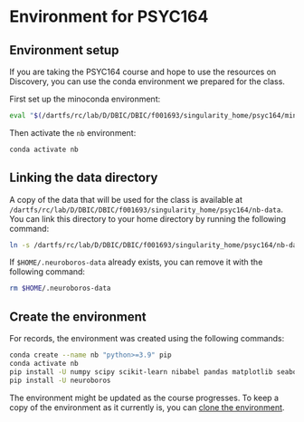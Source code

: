 # Environment for PSYC164

## Environment setup

If you are taking the PSYC164 course and hope to use the resources on Discovery, you can use the conda environment we prepared for the class.

First set up the minoconda environment:

```bash
eval "$(/dartfs/rc/lab/D/DBIC/DBIC/f001693/singularity_home/psyc164/miniconda3/bin/conda shell.bash hook)"
```

Then activate the `nb` environment:

```bash
conda activate nb
```

## Linking the data directory

A copy of the data that will be used for the class is available at `/dartfs/rc/lab/D/DBIC/DBIC/f001693/singularity_home/psyc164/nb-data`. You can link this directory to your home directory by running the following command:
```bash
ln -s /dartfs/rc/lab/D/DBIC/DBIC/f001693/singularity_home/psyc164/nb-data $HOME/.neuroboros-data
```

If `$HOME/.neuroboros-data` already exists, you can remove it with the following command:
```bash
rm $HOME/.neuroboros-data
```

## Create the environment

For records, the environment was created using the following commands:

```bash
conda create --name nb "python>=3.9" pip
conda activate nb
pip install -U numpy scipy scikit-learn nibabel pandas matplotlib seaborn ipython jupyter jupyterlab nipy hyperalignment
pip install -U neuroboros
```

The environment might be updated as the course progresses.
To keep a copy of the environment as it currently is, you can [clone the environment](https://conda.io/projects/conda/en/latest/user-guide/tasks/manage-environments.html#cloning-an-environment
).

